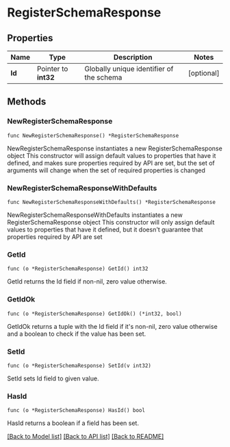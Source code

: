 # RegisterSchemaResponse

## Properties

Name | Type | Description | Notes
------------ | ------------- | ------------- | -------------
**Id** | Pointer to **int32** | Globally unique identifier of the schema | [optional] 

## Methods

### NewRegisterSchemaResponse

`func NewRegisterSchemaResponse() *RegisterSchemaResponse`

NewRegisterSchemaResponse instantiates a new RegisterSchemaResponse object
This constructor will assign default values to properties that have it defined,
and makes sure properties required by API are set, but the set of arguments
will change when the set of required properties is changed

### NewRegisterSchemaResponseWithDefaults

`func NewRegisterSchemaResponseWithDefaults() *RegisterSchemaResponse`

NewRegisterSchemaResponseWithDefaults instantiates a new RegisterSchemaResponse object
This constructor will only assign default values to properties that have it defined,
but it doesn't guarantee that properties required by API are set

### GetId

`func (o *RegisterSchemaResponse) GetId() int32`

GetId returns the Id field if non-nil, zero value otherwise.

### GetIdOk

`func (o *RegisterSchemaResponse) GetIdOk() (*int32, bool)`

GetIdOk returns a tuple with the Id field if it's non-nil, zero value otherwise
and a boolean to check if the value has been set.

### SetId

`func (o *RegisterSchemaResponse) SetId(v int32)`

SetId sets Id field to given value.

### HasId

`func (o *RegisterSchemaResponse) HasId() bool`

HasId returns a boolean if a field has been set.


[[Back to Model list]](../README.md#documentation-for-models) [[Back to API list]](../README.md#documentation-for-api-endpoints) [[Back to README]](../README.md)


